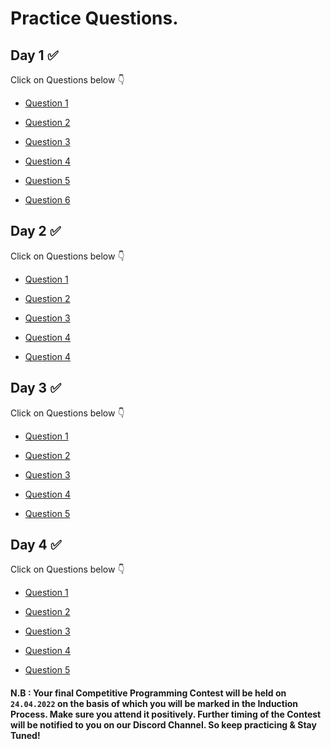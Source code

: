 # Practice Questions.

## Day 1 :white_check_mark:

Click on Questions below :point_down:

- [Question 1](https://www.codechef.com/problems/FLOW007)

- [Question 2](https://www.codechef.com/problems/TLG)

- [Question 3](https://www.codechef.com/problems/FLOW016)

- [Question 4](https://www.codechef.com/problems/MUFFINS3)

- [Question 5](https://www.codechef.com/problems/PROGLANG)

- [Question 6](https://www.codechef.com/problems/MXEVNSUB)

## Day 2 :white_check_mark:

Click on Questions below :point_down:

- [Question 1](https://codeforces.com/problemset/problem/71/A)

- [Question 2](https://codeforces.com/problemset/problem/339/A)

- [Question 3](https://codeforces.com/problemset/problem/96/A)

- [Question 4](https://codeforces.com/problemset/problem/1343/A)

- [Question 4](https://codeforces.com/problemset/problem/61/A)


## Day 3 :white_check_mark:


Click on Questions below :point_down:


- [Question 1](https://codeforces.com/problemset/problem/266/B)

- [Question 2](https://codeforces.com/problemset/problem/339/B)

- [Question 3](https://codeforces.com/problemset/problem/230/B)

- [Question 4](https://codeforces.com/problemset/problem/122/B)

- [Question 5](https://codeforces.com/problemset/problem/365/B)


## Day 4 :white_check_mark:


Click on Questions below :point_down:


- [Question 1](https://codeforces.com/problemset/problem/126/B)

- [Question 2](https://codeforces.com/problemset/problem/375/B)

- [Question 3](https://codeforces.com/problemset/problem/269/B)

- [Question 4](https://codeforces.com/problemset/problem/339/D)

- [Question 5](https://codeforces.com/problemset/problem/493/D)


#### N.B : Your final Competitive Programming Contest will be held on `24.04.2022` on the basis of which you will be marked in the Induction Process. Make sure you attend it positively. Further timing of the Contest will be notified to you on our Discord Channel. So keep practicing & Stay Tuned!
